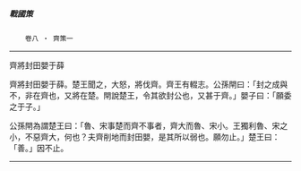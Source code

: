 

##### 戰國策
　　`卷八 ‧ 齊策一`

* * *

齊將封田嬰于薛

齊將封田嬰于薛。楚王聞之，大怒，將伐齊。齊王有輟志。公孫閈曰：「封之成與不，非在齊也，又將在楚。閈說楚王，令其欲封公也，又甚于齊。」嬰子曰：「願委之于子。」

公孫閈為謂楚王曰：「魯、宋事楚而齊不事者，齊大而魯、宋小。王獨利魯、宋之小，不惡齊大，何也？夫齊削地而封田嬰，是其所以弱也。願勿止。」楚王曰：「善。」因不止。

* * *

